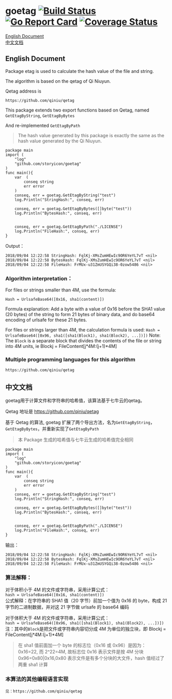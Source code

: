 # goetag [![Build Status](https://travis-ci.org/storyicon/goetag.svg?branch=master)](https://travis-ci.org/storyicon/goetag) [![Go Report Card](https://goreportcard.com/badge/github.com/storyicon/goetag)](https://goreportcard.com/report/github.com/storyicon/goetag) [![Coverage Status](https://coveralls.io/repos/github/storyicon/goetag/badge.svg?branch=master)](https://coveralls.io/github/storyicon/goetag?branch=master)

[English Document](#English)  
[中文文档](#Chinese)

<h2 id="English">English Document</h2>    
Package etag is used to calculate the hash value of the file and string.

The algorithm is based on the qetag of Qi Niuyun.

Qetag address is

    https://github.com/qiniu/qetag

This package extends two export functions based on Qetag, named `GetEtagByString`, `GetEtagByBytes`

And re-implemented `GetEtagByPath`

> The hash value generated by this package is exactly the same as the hash value generated by the Qi Niuyun.

```
package main
import (
    "log"
    "github.com/storyicon/goetag"
)
func main(){
    var  (
        conseq string
        err error
    )
    conseq, err = goetag.GetEtagByString("test")
    log.Println("StringHash:", conseq, err)

    conseq, err = goetag.GetEtagByBytes([]byte("test"))
    log.Println("BytesHash:", conseq, err)


    conseq, err = goetag.GetEtagByPath("./LICENSE")
    log.Println("FileHash:", conseq, err)
}
```

Output：

```
2018/09/04 12:22:58 StringHash: FqlKj-XMsZumHEwIc9OR6YeYL7vT <nil>
2018/09/04 12:22:58 BytesHash: FqlKj-XMsZumHEwIc9OR6YeYL7vT <nil>
2018/09/04 12:22:58 FileHash: FrMUx-u31ZmUSYGQi38-0zow5486 <nil>
```

### Algorithm interpretation：

For files or strings smaller than 4M, use the formula:

`Hash = UrlsafeBase64([0x16, sha1(content)])`

Formula explanation: Add a byte with a value of 0x16 before the SHA1 value (20 bytes) of the string to form 21 bytes of binary data, and do base64 encoding of urlsafe for these 21 bytes.

For files or strings larger than 4M, the calculation formula is used:
`Hash = UrlsafeBase64([0x96, sha1([sha1(Block1), sha1(Block2), ...])])`
Note: The `Block` is a separate block that divides the contents of the file or string into 4M units, ie Blockj = FileContent[j*4M:(j+1)*4M]

### Multiple programming languages for this algorithm

    https://github.com/qiniu/qetag

<h2 id="Chinese">中文文档</h2>
goetag用于计算文件和字符串的哈希值，该算法基于七牛云的qetag。

Qetag 地址是 https://github.com/qiniu/qetag

基于 Qetag 的算法, goetag 扩展了两个导出方法，名为`GetEtagByString`，`GetEtagByBytes`，并重新实现了`GetEtagByPath`

> 本 Package 生成的哈希值与七牛云生成的哈希值完全相同

```
package main
import (
    "log"
    "github.com/storyicon/goetag"
)
func main(){
    var  (
        conseq string
        err error
    )
    conseq, err = goetag.GetEtagByString("test")
    log.Println("StringHash:", conseq, err)

    conseq, err = goetag.GetEtagByBytes([]byte("test"))
    log.Println("BytesHash:", conseq, err)


    conseq, err = goetag.GetEtagByPath("./LICENSE")
    log.Println("FileHash:", conseq, err)
}
```

输出：

```
2018/09/04 12:22:58 StringHash: FqlKj-XMsZumHEwIc9OR6YeYL7vT <nil>
2018/09/04 12:22:58 BytesHash: FqlKj-XMsZumHEwIc9OR6YeYL7vT <nil>
2018/09/04 12:22:58 FileHash: FrMUx-u31ZmUSYGQi38-0zow5486 <nil>
```

### 算法解释：

对于体积小于 4M 的文件或字符串，采用计算公式：  
`hash = UrlsafeBase64([0x16, sha1(content)])`  
公式解释：在字符串的 SHA1 值（20 字节）前加一个值为 0x16 的 byte，构成 21 字节的二进制数据，并对这 21 字节做 urlsafe 的 base64 编码

对于体积大于 4M 的文件或字符串，采用计算公式：  
`hash = UrlsafeBase64([0x96, sha1([sha1(Block1), sha1(Block2), ...])])`  
注：其中的`Block`是把文件或字符串内容切分成 4M 为单位的独立块，即 Blockj = FileContent[j*4M:(j+1)*4M]

> 在 sha1 值前面加一个 byte 的标志位（0x16 或 0x96）是因为：  
> 0x16=22, 而 2^22=4M, 故标志位 0x16 表示文件是按 4M 分块  
> 0x96=0x80|0x16,0x80 表示文件是有多个分块的大文件，hash 值经过了两重 sha1 计算

### 本算法的其他编程语言实现

    见：https://github.com/qiniu/qetag
